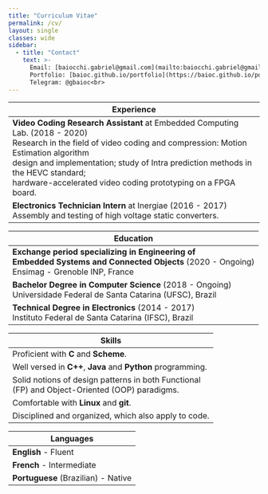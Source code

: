 ```yaml
---
title: "Curriculum Vitae"
permalink: /cv/
layout: single
classes: wide
sidebar:
  - title: "Contact"
    text: >-
      Email: [baiocchi.gabriel@gmail.com](mailto:baiocchi.gabriel@gmail.com)<br>
      Portfolio: [baioc.github.io/portfolio](https://baioc.github.io/portfolio/)<br>
      Telegram: @gbaioc<br>
---
```


| Experience |
| ------ |
| **Video Coding Research Assistant** at Embedded Computing Lab. (2018 - 2020)<br>Research in the field of video coding and compression: Motion Estimation algorithm <br>design and implementation; study of Intra prediction methods in the HEVC standard;<br> hardware-accelerated video coding prototyping on a FPGA board. |
| **Electronics Technician Intern** at Inergiae (2016 - 2017)<br>Assembly and testing of high voltage static converters. |

| Education |
| ------ |
| **Exchange period specializing in Engineering of <br>Embedded Systems and Connected Objects** (2020 - Ongoing)<br>Ensimag - Grenoble INP, France |
| **Bachelor Degree in Computer Science** (2018 - Ongoing)<br>Universidade Federal de Santa Catarina (UFSC), Brazil |
| **Technical Degree in Electronics** (2014 - 2017)<br>Instituto Federal de Santa Catarina (IFSC), Brazil |

| Skills |
| ------ |
| Proficient with **C** and **Scheme**. |
| Well versed in **C++**, **Java** and **Python** programming. |
| Solid notions of design patterns in both Functional <br>(FP) and Object-Oriented (OOP) paradigms. |
| Comfortable with **Linux** and **git**. |
| Disciplined and organized, which also apply to code. |

| Languages |
| ------ |
| **English** - Fluent |
| **French** - Intermediate |
| **Portuguese** (Brazilian) - Native |
